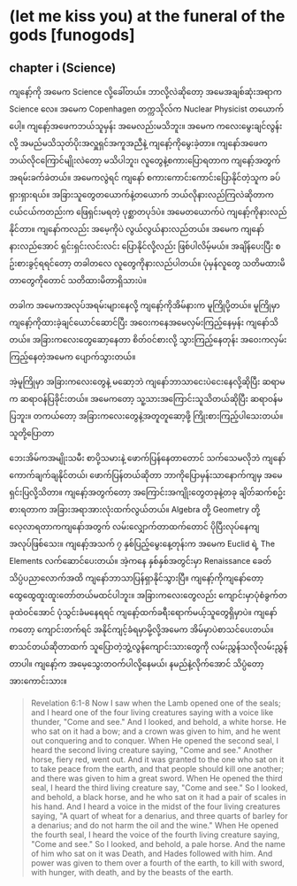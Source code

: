 # (let me kiss you) at the funeral of the gods [funogods]

## chapter i (Science)

ကျနော့်ကို အမေက Science လို့ခေါ်တယ်။ ဘာလို့လဲဆိုတော့ အမေအချစ်ဆုံးအရာက Science လေ။ အမေက Copenhagen တက္ကသိုလ်က Nuclear Physicist တယောက်ပေါ့။ ကျနော့်အဖေကဘယ်သူမှန်း အမေလည်းမသိဘူး။ အမေက ကလေးမွေးချင်လွန်းလို့ အမည်မသိသုတ်ပိုးအလှူရှင်အကူအညီနဲ့ ကျနော့်ကိုမွေးခဲ့တာ။ ကျနော်အဖေက ဘယ်လိုငကြောင်မျိုးလဲတော့ မသိပါဘူး၊ လူတွေနဲ့စကားပြောရတာက ကျနော့်အတွက်အရမ်းခက်ခဲတယ်။ အမေကလွဲရင် ကျနော် စကားကောင်းကောင်းပြောနိုင်တဲ့သူက ခပ်ရှားရှားရယ်။ အခြားသူတွေတယောက်နဲ့တယောက် ဘယ်လိုနားလည်ကြလဲဆိုတာက ငယ်ငယ်ကတည်းက ဖြေရှင်းမရတဲ့ ပုစ္ဆာတပုဒ်ပဲ။ အမေတယောက်ပဲ ကျနော့်ကိုနားလည်နိုင်တာ။ ကျနော်ကလည်း အမေ့ကိုပဲ လွယ်လွယ်နားလည်တယ်။ အမေက ကျနော်နားလည်အောင် ရှင်းရှင်းလင်းလင်း ပြောနိုင်လို့လည်း ဖြစ်ပါလိမ့်မယ်။ အချိန်ပေးပြီး စဥ်းစားခွင့်ရရင်တော့ တခါတလေ လူတွေကိုနားလည်ပါတယ်။ ပုံမှန်လူတွေ သတိမထားမိတာတွေကိုတောင် သတိထားမိတာရှိသားပဲ။ 

တခါက အမေကအလုပ်အရမ်းများနေလို့ ကျနော့်ကိုအိမ်နားက မူကြိုပို့တယ်။ မူကြိုမှာကျနော့်ကိုထားခဲ့ချင်ယောင်ဆောင်ပြီး အဝေးကနေအမေလှမ်းကြည့်နေမှန်း ကျနော်သိတယ်။ အခြားကလေးတွေဆော့နေတာ စိတ်ဝင်စားလို့ သွားကြည့်နေတုန်း အဝေးကလှမ်းကြည့်နေတဲ့အမေက ပျောက်သွားတယ်။ 

အဲ့မူကြိုမှာ အခြားကလေးတွေနဲ့ မဆော့ဘဲ ကျနော်ဘာသာငေးပဲငေးနေလို့ဆိုပြီး ဆရာမက ဆရာဝန်ပြခိုင်းတယ်။ အမေကတော့ သူ့သားအကြောင်းသူသိတယ်ဆိုပြီး ဆရာဝန်မပြဘူး။ တကယ်တော့ အခြားကလေးတွေနဲ့အတူတူဆော့ဖို့ ကြိုးစားကြည့်ပါသေးတယ်။ သူတို့ပြောတာ

ဘေးအိမ်ကအမျိုးသမီး စာပို့သမားနဲ့ ဖောက်ပြန်နေတာတောင် သက်သေမလိုဘဲ ကျနော်ကောက်ချက်ချနိုင်တယ်၊ ဖောက်ပြန်တယ်ဆိုတာ ဘာကိုပြောမှန်းသာနောက်ကျမှ အမေရှင်းပြလို့သိတာ။ ကျနော့်အတွက်တော့ အကြောင်းအကျိုးတွေတခုနဲ့တခု ချိတ်ဆက်စဥ်းစားရတာက အခြားအရာအားလုံးထက်လွယ်တယ်။ Algebra တို့ Geometry တို့ လေ့လာရတာကကျနော်အတွက် လမ်းလျှောက်တာထက်တောင် ပိုပြီးလုပ်နေကျအလုပ်ဖြစ်သေး။ ကျနော့်အသက် ၇ နှစ်ပြည့်မွေးနေ့တုန်းက အမေက Euclid ရဲ့ The Elements လက်ဆောင်ပေးတယ်။ အဲ့ကနေ နှစ်နှစ်အတွင်းမှာ Renaissance ခေတ် သိပ္ပံပညာလောက်အထိ ကျနော်ဘာသာပြန်ရှာနိုင်သွားပြီ။ ကျနော့်ကိုကျနော်တော့ ထွေထွေထူးထူးတော်တယ်မထင်ပါဘူး။ အခြားကလေးတွေလည်း ကျောင်းမှာပုံစံခွက်တခုထဲဝင်အောင် ပုံသွင်းခံမနေရရင် ကျနော့်ထက်ခရီးရောက်မယ့်သူတွေရှိမှာပဲ။ ကျနော်ကတော့ ကျောင်းတက်ရင် အနိုင်ကျင့်ခံရမှာမို့လို့အမေက အိမ်မှာပဲစာသင်ပေးတယ်။ စာသင်တယ်ဆိုတာထက် သူပြောတဲ့ဘွဲ့လွန်ကျောင်းသားတွေကို လမ်းညွှန်သလိုလမ်းညွှန်တာပါ။ ကျနော့်က အမေ့သွေးတဝက်ပါလို့နေမယ်၊ နမည်နဲ့လိုက်အောင် သိပ္ပံတော့အားကောင်းသား။

> Revelation 6:1-8
> Now I saw when the Lamb opened one of the seals; and I heard one of the four living creatures saying with a voice like thunder, "Come and see." And I looked, and behold, a white horse. He who sat on it had a bow; and a crown was given to him, and he went out conquering and to conquer. When He opened the second seal, I heard the second living creature saying, "Come and see." Another horse, fiery red, went out. And it was granted to the one who sat on it to take peace from the earth, and that people should kill one another; and there was given to him a great sword. When He opened the third seal, I heard the third living creature say, "Come and see." So I looked, and behold, a black horse, and he who sat on it had a pair of scales in his hand. And I heard a voice in the midst of the four living creatures saying, "A quart of wheat for a denarius, and three quarts of barley for a denarius; and do not harm the oil and the wine." When He opened the fourth seal, I heard the voice of the fourth living creature saying, "Come and see." So I looked, and behold, a pale horse. And the name of him who sat on it was Death, and Hades followed with him. And power was given to them over a fourth of the earth, to kill with sword, with hunger, with death, and by the beasts of the earth.
